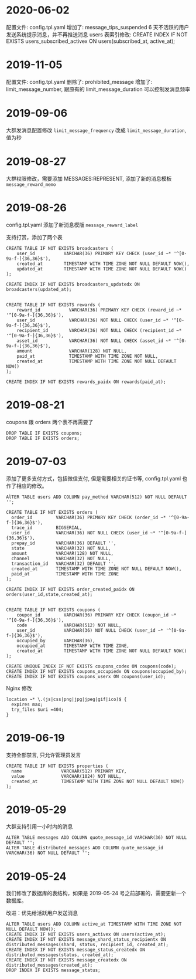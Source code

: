 # 2020-06-02

配置文件: config.tpl.yaml 
增加了: message_tips_suspended 6 天不活跃的用户发送系统提示消息，并不再推送消息
users 表索引修改: CREATE INDEX IF NOT EXISTS users_subscribed_activex ON users(subscribed_at, active_at);

# 2019-11-05

配置文件: config.tpl.yaml 
删除了: prohibited_message
增加了: limit_message_number, 跟原有的 limit_message_duration 可以控制发消息频率

# 2019-09-06

大群发消息配置修改 `limit_message_frequency` 改成 `limit_message_duration`, 值为秒

# 2019-08-27

大群权限修改，需要添加 MESSAGES:REPRESENT, 添加了新的消息模板 `message_reward_memo`

# 2019-08-26

config.tpl.yaml 添加了新消息模版 `message_reward_label`

支持打赏，添加了两个表
```
CREATE TABLE IF NOT EXISTS broadcasters (
	user_id	          VARCHAR(36) PRIMARY KEY CHECK (user_id ~* '^[0-9a-f-]{36,36}$'),
	created_at        TIMESTAMP WITH TIME ZONE NOT NULL DEFAULT NOW(),
	updated_at        TIMESTAMP WITH TIME ZONE NOT NULL DEFAULT NOW()
);

CREATE INDEX IF NOT EXISTS broadcasters_updatedx ON broadcasters(updated_at);


CREATE TABLE IF NOT EXISTS rewards (
	reward_id           VARCHAR(36) PRIMARY KEY CHECK (reward_id ~* '^[0-9a-f-]{36,36}$'),
	user_id	            VARCHAR(36) NOT NULL CHECK (user_id ~* '^[0-9a-f-]{36,36}$'),
	recipient_id        VARCHAR(36) NOT NULL CHECK (recipient_id ~* '^[0-9a-f-]{36,36}$'),
	asset_id            VARCHAR(36) NOT NULL CHECK (asset_id ~* '^[0-9a-f-]{36,36}$'),
	amount              VARCHAR(128) NOT NULL,
	paid_at             TIMESTAMP WITH TIME ZONE NOT NULL,
	created_at          TIMESTAMP WITH TIME ZONE NOT NULL DEFAULT NOW()
);

CREATE INDEX IF NOT EXISTS rewards_paidx ON rewards(paid_at);
```


# 2019-08-21

coupons 跟 orders 两个表不再需要了

```
DROP TABLE IF EXISTS coupons;
DROP TABLE IF EXISTS orders;
```

# 2019-07-03

添加了更多支付方式，包括微信支付, 但是需要相关的证书等, config.tpl.yaml 也作了相应的修改。

```
AlTER TABLE users ADD COLUMN pay_method VARCHAR(512) NOT NULL DEFAULT '';

CREATE TABLE IF NOT EXISTS orders (
  order_id         VARCHAR(36) PRIMARY KEY CHECK (order_id ~* '^[0-9a-f-]{36,36}$'),
  trace_id         BIGSERIAL,
  user_id          VARCHAR(36) NOT NULL CHECK (user_id ~* '^[0-9a-f-]{36,36}$'),
  prepay_id        VARCHAR(36) DEFAULT '',
  state            VARCHAR(32) NOT NULL,
  amount           VARCHAR(128) NOT NULL,
  channel          VARCHAR(32) NOT NULL,
  transaction_id   VARCHAR(32) DEFAULT '',
  created_at       TIMESTAMP WITH TIME ZONE NOT NULL DEFAULT NOW(),
  paid_at          TIMESTAMP WITH TIME ZONE
);

CREATE INDEX IF NOT EXISTS order_created_paidx ON orders(user_id,state,created_at);


CREATE TABLE IF NOT EXISTS coupons (
	coupon_id         VARCHAR(36) PRIMARY KEY CHECK (coupon_id ~* '^[0-9a-f-]{36,36}$'),
	code              VARCHAR(512) NOT NULL,
	user_id	          VARCHAR(36) NOT NULL CHECK (user_id ~* '^[0-9a-f-]{36,36}$'),
	occupied_by       VARCHAR(36),
	occupied_at       TIMESTAMP WITH TIME ZONE,
	created_at        TIMESTAMP WITH TIME ZONE NOT NULL DEFAULT NOW()
);

CREATE UNIQUE INDEX IF NOT EXISTS coupons_codex ON coupons(code);
CREATE INDEX IF NOT EXISTS coupons_occupiedx ON coupons(occupied_by);
CREATE INDEX IF NOT EXISTS coupons_userx ON coupons(user_id);
```

Nginx 修改

```
location ~* \.(js|css|png|jpg|jpeg|gif|ico)$ {
  expires max;
  try_files $uri =404;
}
```

# 2019-06-19

支持全部禁言, 只允许管理员发言

```
CREATE TABLE IF NOT EXISTS properties (
  name               VARCHAR(512) PRIMARY KEY,
  value              VARCHAR(1024) NOT NULL,
  created_at         TIMESTAMP WITH TIME ZONE NOT NULL DEFAULT NOW()
);
```

# 2019-05-29

大群支持引用一小时内的消息

```
ALTER TABLE messages ADD COLUMN quote_message_id VARCHAR(36) NOT NULL DEFAULT '';
ALTER TABLE distributed_messages ADD COLUMN quote_message_id VARCHAR(36) NOT NULL DEFAULT '';
```


# 2019-05-24

我们修改了数据库的表结构，如果是 2019-05-24 号之前部署的，需要更新一个数据库。

改进：优先给活跃用户发送消息

```
ALTER TABLE users ADD COLUMN active_at TIMESTAMP WITH TIME ZONE NOT NULL DEFAULT NOW();
CREATE INDEX IF NOT EXISTS users_activex ON users(active_at);
CREATE INDEX IF NOT EXISTS message_shard_status_recipientx ON distributed_messages(shard, status, recipient_id, created_at);
CREATE INDEX IF NOT EXISTS message_status_createdx ON distributed_messages(status, created_at);
CREATE INDEX IF NOT EXISTS message_createdx ON distributed_messages(created_at);
DROP INDEX IF EXISTS message_status;
```

